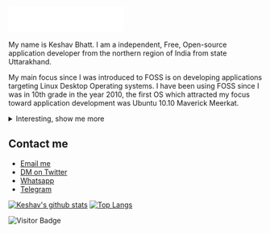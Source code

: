 <img src="images/svg/header_en.svg"></img>

 My name is Keshav Bhatt. I am a independent, Free, Open-source application developer from the northern region of India from state Uttarakhand.

My main focus since I was introduced to FOSS is on developing applications targeting Linux Desktop Operating systems. I have been using FOSS since I was in 10th grade in the year 2010, the first OS which attracted my focus toward application development was Ubuntu 10.10 Maverick Meerkat.

<details>
<summary>
  Interesting, show me more
</summary>

I completed my graduation in Biological Science (B.Sc) in the year 2015 and had a professional graduate degree in Education (B.Ed) in the year 2019. Currently, I am pursuing my post-graduation degree in Chemistry (M.Sc). I also have a foundation level diploma in Computer Applications ‘O’ Level by  [NIELIT](http://www.nielit.gov.in/). So, am not an IT professional with any sort of academic background in Computer Science.

I was fascinated by computer science in my childhood and when I got introduced to FOSS my fascination turned into my hobby and I have no plans to look back now. This is the same reason why I got this opportunity to introduce myself with you guys here through this nice platform.

[Know further about me here](https://imakefoss.org/curators/keshavbhatt/)  
</details>

## Contact me

 - [Email me](mailto:keshavnrj@gmail.com)
 - [DM on Twitter](https://twitter.com/keshavmail68)
 - [Whatsapp](https://wa.me/917906565945?text=Hi%2C+reached+from+your+github+profile)
 - [Telegram](https://t.me/keshavmail68)

[![Keshav's github stats](https://github-readme-stats.vercel.app/api?username=keshavbhatt&show_icons=true&theme=merko)](https://github.com/anuraghazra/github-readme-stats) [![Top Langs](https://github-readme-stats.vercel.app/api/top-langs/?username=keshavbhatt&layout=compact&theme=merko)](https://github.com/anuraghazra/github-readme-stats)

![Visitor Badge](https://visitor-badge.laobi.icu/badge?page_id=keshavbhatt)
